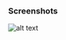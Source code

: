 ### Screenshots

![alt text](https://github.com/andreiseverin/WeaponMod-guns-backup/blob/main/Plugins/wpn_UT_FlakCannon/Unreal%20Tournament%20Flak%20Cannon.png?raw=true)
